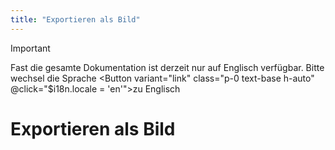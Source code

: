 ```yaml
---
title: "Exportieren als Bild"
---
```


<script setup>
import { LucideLanguages } from "lucide-vue-next";
import { Button } from "@/components/ui/button";
</script>

> [!IMPORTANT]
> Fast die gesamte Dokumentation ist derzeit nur auf Englisch verfügbar.
> Bitte wechsel die <LucideLanguages class="size-5 inline-block" /> Sprache <Button variant="link" class="p-0 text-base h-auto" @click="$i18n.locale = 'en'">zu Englisch</Button>

# Exportieren als Bild
